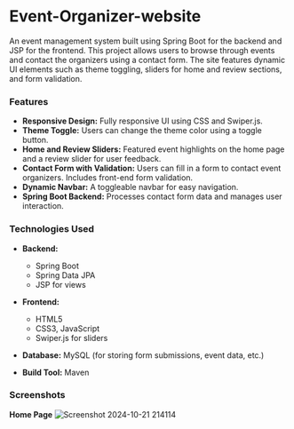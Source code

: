# Event-Organizer-website
An event management system built using Spring Boot for the backend and JSP for the frontend. This project allows users to browse through events and contact the organizers using a contact form. The site features dynamic UI elements such as theme toggling, sliders for home and review sections, and form validation.

### Features
- **Responsive Design:** Fully responsive UI using CSS and Swiper.js.
- **Theme Toggle:** Users can change the theme color using a toggle button.
- **Home and Review Sliders:** Featured event highlights on the home page and a review slider for user feedback.
- **Contact Form with Validation:** Users can fill in a form to contact event organizers. Includes front-end form validation.
- **Dynamic Navbar:** A toggleable navbar for easy navigation.
- **Spring Boot Backend:** Processes contact form data and manages user interaction.


### Technologies Used
- **Backend:**

  - Spring Boot
  - Spring Data JPA
  - JSP for views
- **Frontend:**

  - HTML5
  - CSS3, JavaScript
  - Swiper.js for sliders
    
- **Database:** MySQL (for storing form submissions, event data, etc.)
- **Build Tool:** Maven

### Screenshots

**Home Page**
![Screenshot 2024-10-21 214114](https://github.com/user-attachments/assets/575a068d-6b61-4e68-9d75-da12885f4d38)













